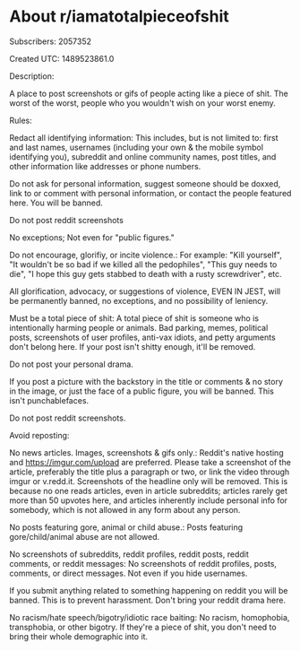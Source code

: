# About r/iamatotalpieceofshit

Subscribers: 2057352

Created UTC: 1489523861.0

Description:

A place to post screenshots or gifs of people acting like a piece of shit. The worst of the worst, people who you wouldn't wish on your worst enemy.

Rules:

Redact all identifying information: This includes, but is not limited to: first and last names, usernames (including your own &amp; the mobile symbol identifying you), subreddit and online community names, post titles, and other information like addresses or phone numbers.  

Do not ask for personal information, suggest someone should be doxxed, link to or comment with personal information, or contact the people featured here. You will be banned.

Do not post reddit screenshots

No exceptions; Not even for "public figures."

Do not encourage, glorifiy, or incite violence.: For example: "Kill yourself", "It wouldn't be so bad if we killed all the pedophiles", "This guy needs to die", "I hope this guy gets stabbed to death with a rusty screwdriver", etc.

All glorification, advocacy, or suggestions of violence, EVEN IN JEST, will be permanently banned, no exceptions, and no possibility of leniency.

Must be a total piece of shit: A total piece of shit is someone who is intentionally harming people or animals. Bad parking, memes, political posts, screenshots of user profiles, anti-vax idiots, and petty arguments don't belong here. If your post isn't shitty enough, it'll be removed.  

Do not post your personal drama.

If you post a picture with the backstory in the title or comments &amp; no story in the image, or just the face of a public figure, you will be banned. This isn't punchablefaces.

Do not post reddit screenshots.

Avoid reposting: 

No news articles. Images, screenshots  &amp; gifs only.: Reddit's native hosting and https://imgur.com/upload are preferred. Please take a screenshot of the article, preferably the title plus a paragraph or two, or link the video through imgur or v.redd.it. Screenshots of the headline only will be removed. This is because no one reads articles, even in article subreddits; articles rarely get more than 50 upvotes here, and articles inherently include personal info for somebody, which is not allowed in any form about any person.

No posts featuring gore, animal or child abuse.: Posts featuring gore/child/animal abuse are not allowed.

No screenshots of subreddits, reddit profiles, reddit posts, reddit comments, or reddit messages: No screenshots of reddit profiles, posts, comments, or direct messages. Not even if you hide usernames. 

If you submit anything related to something happening on reddit you will be banned. This is to prevent harassment. Don't bring your reddit drama here.

No racism/hate speech/bigotry/idiotic race baiting: No racism, homophobia, transphobia, or other bigotry.  If they're a piece of shit, you don't need to bring their whole demographic into it.

